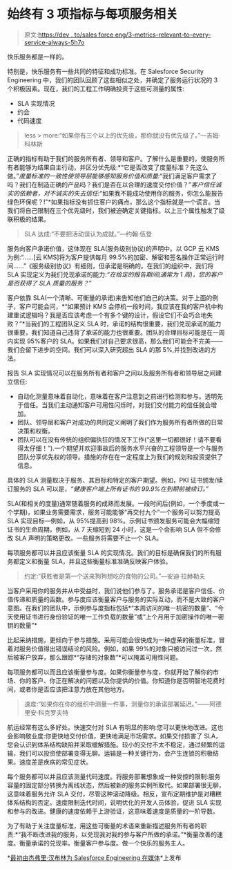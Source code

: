 # 始终有 3 项指标与每项服务相关

> 原文:[https://dev . to/sales force eng/3-metrics-relevant-to-every-service-always-5h7o](https://dev.to/salesforceeng/3-metrics-relevant-to-every-service-always-5h7o)

快乐服务都是一样的。

特别是，快乐服务有一些共同的特征和成功标准。在 Salesforce Security Engineering 中，我们的团队回顾了这些相似之处，并确定了服务运行状况的 3 个积极因素。现在，我们的工程工作明确投资于这些可测量的属性:

*   SLA 实现情况
*   约会
*   代码速度

> less > more:“如果你有三个以上的优先级，那你就没有优先级了。”—吉姆·科林斯

正确的指标有助于我们的服务所有者、领导和客户。了解什么是重要的，使服务所有者能够为结果自主行动，并区分优先级:*“它是否改变了度量标准？先这么做。”*度量标准的一致性使领导层能够感知服务价值和质量:*“我们满足客户需求了吗？我们在制造正确的产品吗？我们是否在以合理的速度交付价值？”*客户信任诚实的依赖者，对不诚实的失去信任:*“如果我不能成功使用你的服务，你怎么能报告绿色环保呢？!"*如果指标没有抓住客户的痛点，那么这个指标就是一个谎言。当我们将自己限制在三个优先级时，我们被迫确定关键指标。以上三个属性触发了级联积极的结果。

> SLA 达成:“不要把活动误认为成就。”—约翰·伍登

服务向客户承诺价值，这体现在 SLA(服务级别协议)的声明中。以 GCP 云 KMS 为例:“……[云 KMS]将为客户提供每月 99.5%的加密、解密和签名操作正常运行时间……”《服务级别协议》有细则，但承诺是明确的。在我们的组织中，我们将 SLA 实现定义为我们兑现承诺的能力:*“在给定的报告期间(通常为 1 周)，您的客户是否获得了 SLA 质量的服务？”*

客户依靠 SLA(一个清晰、可衡量的承诺)来告知他们自己的决策。对于上面的例子，客户可能会问，*“如果预计 KMS 会停机一段时间，我应该在我的客户机中构建重试逻辑吗？我是否应该考虑一个有多个键的设计，假设它们不会巧合地失败？”*当我们的工程团队定义 SLA 时，承诺的结构很重要，我们兑现承诺的能力很重要，我们知道自己违背了承诺的能力也很重要。团队的合理目标可能是在一周内实现 95%客户的 SLA。如果我们对自己要求很高，那么我们可能会不完美——我们会留下进步的空间。我们可以深入研究超出 SLA 的那 5%,并找到改进的方法。

报告 SLA 实现情况可以在服务所有者和客户之间以及服务所有者和领导层之间建立信任:

*   自动化测量意味着自动化，意味着在客户注意到之前进行检测和参与。透明先于信任。当我们主动通知客户可用性闪烁时，对我们交付能力的信任就会增加。
*   团队、领导层和客户对成功的共同定义阐明了我们作为服务所有者所做的日常决策和权衡。
*   团队可以在没有传统的组织偏执狂的情况下工作(“这里一切都很好！请不要看得太仔细！”).一个期望并欢迎事故后的服务水平兴奋的工程领导是一个与服务团队分享优先权的领导。措施的存在在一定程度上为我们的规划和投资提供了信息。

具体的 SLA 测量取决于服务、其目标和特定的客户期望。例如，PKI 证书颁发/续订服务的 SLA 可以是，*“健康客户端上所有证书的 99.9%在到期前被续订。”*

SLA(和相关的度量)通常随着服务的成熟而发展。一段时间后(例如，一个季度或一个学期)，如果业务需要需求，服务可能能够“再交付九个”一个服务可以努力提高 SLA 实现目标—例如，从 95%提高到 98%。示例证书颁发服务可能会大幅缩短证书的生命周期，例如，从 7 天缩短到 24 小时，这是一个会影响 SLA 但不会修改 SLA 声明的策略更改。一些服务将需要不止一个 SLA。

每项服务都可以并且应该衡量 SLA 的实现情况。我们的目标是确保我们的所有服务都定义和衡量 SLA，并且这些衡量标准准确反映客户体验。

> 约定:“获胜者是第一个送来狗狗想吃的食物的公司。”—安迪·拉赫勒夫

当客户采用你的服务并从中受益时，我们说他们参与了。服务承诺是客户信任、价值传递和质量的函数。参与度应该衡量客户与服务的实际互动，而不是大致的客户意图。在我们的团队中，示例参与度指标包括*“本周访问的唯一机密的数量”、“今天使用证书进行身份验证的唯一工作负载的数量”或“上个月用于加密操作的唯一密钥的数量”*

比起采纳措施，更倾向于参与措施。采用可能会很快成为一种虚荣的衡量标准，冒着对服务价值得出错误结论的风险。例如，如果 99%的对象只被访问过一次，然后被客户放弃，那么跟踪*“存储的对象数”*可以掩盖可用性问题。

每项服务都可以而且应该衡量参与度。如果你衡量参与度，你就开始了解你的市场、你的客户、你正在解决的问题以及你提供的价值。你知道你是否明智地花费时间，或者你是否应该把注意力放在其他地方。

> 速度:“如果你在你的组织中测量一件事，测量你的承诺部署延迟。”——阿德里安·科克罗夫特

航运经常有这么多好处。快速交付对 SLA 有明显的影响:您可以更快地改进。这也会影响敬业度:你更快地交付价值，更快地满足市场需求。如果交付损害了 SLA，您会认识到体系结构缺陷并采取缓解措施。较小的交付不太不稳定，通过频繁的运输，我们可以投资使部署变得无聊。运输是一种关键行为，会产生连锁的积极结果。速度差是疾病的常见症状。

每个服务都可以并且应该测量代码速度。将服务部署想象成一种受控的限制:服务容量的固定部分转换为离线状态，然后被新的服务实例所取代。如果部署很无聊，这意味着服务允许 SLA 交付，尽管这种滚动降级。相反，宣布定期维护是对糟糕体系结构的否定。速度限制迭代时间，说明优化的开发人员体验，促进 SLA 实现和参与的改进。健康的速度依赖于上游验证，这意味着速度是质量的一阶导数。

为了有助于关注度量标准，用这些可衡量的术语来重新描述服务所有者的职责:*“我不断改进我的服务，以兑现我对我的参与客户所做的承诺。”*衡量改善的速度。衡量承诺的兑现率。衡量客户参与度。做一个快乐的服务主人。

*[最初由杰弗里·汉布林为 Salesforce Engineering 在媒体](https://engineering.salesforce.com/3-metrics-relevant-to-every-service-always-9f2620f4adec)*上发布